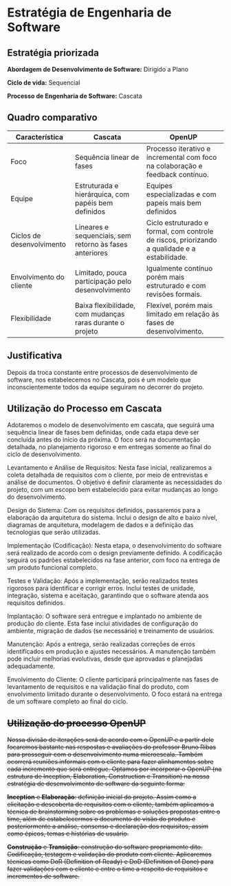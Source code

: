 # Estratégia de Engenharia de Software

## Estratégia priorizada

**Abordagem de Desenvolvimento de Software:** Dirigido a Plano

**Ciclo de vida:** Sequencial

**Processo de Engenharia de Software:** Cascata

## Quadro comparativo

| **Característica**        | **Cascata**                                                                                            | **OpenUP**                                                                                    |
| ------------------------- | -------------------------------------------------------------------------------------------------- | --------------------------------------------------------------------------------------------- |
| Foco                      | Sequência linear de fases                                            | Processo iterativo e incremental com foco na colaboração e feedback contínuo.                 |
| Equipe                    | Estruturada e hierárquica, com papéis bem definidos                                                                           | Equipes especializadas e com papeis mais bem definidos                                        |
| Ciclos de desenvolvimento | Lineares e sequenciais, sem retorno às fases anteriores                          | Ciclo estruturado e formal, com controle de riscos, priorizando a qualidade e a estabilidade. |
| Envolvimento do cliente   | Limitado, pouca participação pelo desenvolvimento | Igualmente contínuo porém mais estruturado e com revisões formais.                            |
| Flexibilidade             | Baixa flexibilidade, com mudanças raras durante o projeto                                     | Flexível, porém mais limitado em relação às fases de desenvolvimento.                         |

## Justificativa

Depois da troca constante entre processos de desenvolvimento de software, nos estabelecemos no Cascata, pois é um modelo que inconscientemente todos da equipe seguiram no decorrer do projeto.

## Utilização do Processo em Cascata

Adotaremos o modelo de desenvolvimento em cascata, que seguirá uma sequência linear de fases bem definidas, onde cada etapa deve ser concluída antes do início da próxima. O foco será na documentação detalhada, no planejamento rigoroso e em entregas somente ao final do ciclo de desenvolvimento.

Levantamento e Análise de Requisitos: Nesta fase inicial, realizaremos a coleta detalhada de requisitos com o cliente, por meio de entrevistas e análise de documentos. O objetivo é definir claramente as necessidades do projeto, com um escopo bem estabelecido para evitar mudanças ao longo do desenvolvimento.

Design do Sistema: Com os requisitos definidos, passaremos para a elaboração da arquitetura do sistema. Inclui o design de alto e baixo nível, diagramas de arquitetura, modelagem de dados e a definição das tecnologias que serão utilizadas.

Implementação (Codificação): Nesta etapa, o desenvolvimento do software será realizado de acordo com o design previamente definido. A codificação seguirá os padrões estabelecidos na fase anterior, com foco na entrega de um produto funcional completo.

Testes e Validação: Após a implementação, serão realizados testes rigorosos para identificar e corrigir erros. Inclui testes de unidade, integração, sistema e aceitação, garantindo que o software atenda aos requisitos definidos.

Implantação: O software será entregue e implantado no ambiente de produção do cliente. Esta fase inclui atividades de configuração do ambiente, migração de dados (se necessário) e treinamento de usuários.

Manutenção: Após a entrega, serão realizadas correções de erros identificados em produção e ajustes necessários. A manutenção também pode incluir melhorias evolutivas, desde que aprovadas e planejadas adequadamente.

Envolvimento do Cliente: O cliente participará principalmente nas fases de levantamento de requisitos e na validação final do produto, com envolvimento limitado durante o desenvolvimento. O foco estará na entrega de um software completo ao final do ciclo.

## ~~Utilização do processo OpenUP~~

~~Nossa divisão de iterações será de acordo com o OpenUP e a partir dele focaremos bastante nas respostas e avaliações do professor Bruno Ribas para prosseguir com o desenvolvimento numa microescala. Também ocorrerá reuniões informais com o cliente para fazer alinhamentos sobre cada incremento que será entregue. Optamos por incorporar o OpenUP (na estrutura de Inception, Elaboration, Construction e Transition) na nossa estratégia de desenvolvimento de software da seguinte forma:~~

~~**Inception** e **Elaboração**: definição inicial do projeto. Assim como a elicitação e descoberta de requisitos com o cliente, também aplicamos a técnica de brainstorming sobre os problemas e soluções propostas entre o time, além de estabelecermos o documento de visão do produto e posteriormente a análise, consenso e declaração dos requisitos, assim como épicos, temas e histórias de usuário.~~

 ~~**Construção** e **Transição**: construção do software propriamente dito. Codificação, testagem e validação do produto com cliente. Aplicaremos técnicas como DoR (Definition of Ready) e DoD (Definition of Done) para fazer validações com o cliente e entre o time a respeito de requisitos e incrementos de software.~~